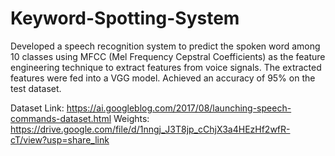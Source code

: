 # Keyword-Spotting-System
Developed a speech recognition system to predict the spoken word among 10 classes using MFCC (Mel Frequency Cepstral Coefficients) as the feature engineering technique to extract features from voice signals. The extracted features were fed into a VGG model. Achieved an accuracy of 95% on the test dataset.

Dataset Link: https://ai.googleblog.com/2017/08/launching-speech-commands-dataset.html
Weights: https://drive.google.com/file/d/1nngj_J3T8jp_cChjX3a4HEzHf2wfR-cT/view?usp=share_link

